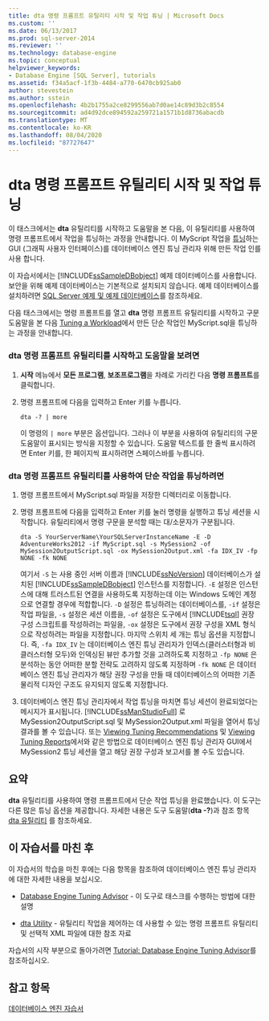 ```yaml
---
title: dta 명령 프롬프트 유틸리티 시작 및 작업 튜닝 | Microsoft Docs
ms.custom: ''
ms.date: 06/13/2017
ms.prod: sql-server-2014
ms.reviewer: ''
ms.technology: database-engine
ms.topic: conceptual
helpviewer_keywords:
- Database Engine [SQL Server], tutorials
ms.assetid: f34a5acf-1f3b-4484-a770-6470cb925ab0
author: stevestein
ms.author: sstein
ms.openlocfilehash: 4b2b1755a2ce8299556ab7d0ae14c89d3b2c8554
ms.sourcegitcommit: ad4d92dce894592a259721a1571b1d8736abacdb
ms.translationtype: MT
ms.contentlocale: ko-KR
ms.lasthandoff: 08/04/2020
ms.locfileid: "87727647"
---
```

# <a name="starting-the-dta-command-prompt-utility-and-tuning-a-workload"></a>dta 명령 프롬프트 유틸리티 시작 및 작업 튜닝
   이 태스크에서는 **dta** 유틸리티를 시작하고 도움말을 본 다음, 이 유틸리티를 사용하여 명령 프롬프트에서 작업을 튜닝하는 과정을 안내합니다. 이 MyScript 작업을 [튜닝](lesson-1-1-tuning-a-workload.md)하는 GUI (그래픽 사용자 인터페이스)를 데이터베이스 엔진 튜닝 관리자 위해 만든 작업 인를 사용 합니다.  
  
 이 자습서에서는 [!INCLUDE[ssSampleDBobject](../../includes/sssampledbobject-md.md)] 예제 데이터베이스를 사용합니다. 보안을 위해 예제 데이터베이스는 기본적으로 설치되지 않습니다. 예제 데이터베이스를 설치하려면 [SQL Server 예제 및 예제 데이터베이스](http://sqlserversamples.codeplex.com)를 참조하세요.  
  
 다음 태스크에서는 명령 프롬프트를 열고 **dta** 명령 프롬프트 유틸리티를 시작하고 구문 도움말을 본 다음 [Tuning a Workload](lesson-1-1-tuning-a-workload.md)에서 만든 단순 작업인 MyScript.sql을 튜닝하는 과정을 안내합니다.  
  
### <a name="to-start-the-dta-command-prompt-utility-and-view-help"></a>dta 명령 프롬프트 유틸리티를 시작하고 도움말을 보려면  
  
1.  **시작** 메뉴에서 **모든 프로그램**, **보조프로그램**을 차례로 가리킨 다음 **명령 프롬프트**를 클릭합니다.  
  
2.  명령 프롬프트에 다음을 입력하고 Enter 키를 누릅니다.  
  
    ```  
    dta -? | more  
    ```  
  
     이 명령의 `| more` 부분은 옵션입니다. 그러나 이 부분을 사용하여 유틸리티의 구문 도움말이 표시되는 방식을 지정할 수 있습니다. 도움말 텍스트를 한 줄씩 표시하려면 Enter 키를, 한 페이지씩 표시하려면 스페이스바를 누릅니다.  
  
### <a name="to-tune-a-simple-workload-by-using-the-dta-command-prompt-utility"></a>dta 명령 프롬프트 유틸리티를 사용하여 단순 작업을 튜닝하려면  
  
1.  명령 프롬프트에서 MyScript.sql 파일을 저장한 디렉터리로 이동합니다.  
  
2.  명령 프롬프트에 다음을 입력하고 Enter 키를 눌러 명령을 실행하고 튜닝 세션을 시작합니다. 유틸리티에서 명령 구문을 분석할 때는 대/소문자가 구분됩니다.  
  
    ```  
    dta -S YourServerName\YourSQLServerInstanceName -E -D AdventureWorks2012 -if MyScript.sql -s MySession2 -of MySession2OutputScript.sql -ox MySession2Output.xml -fa IDX_IV -fp NONE -fk NONE  
    ```  
  
     여기서 `-S` 는 사용 중인 서버 이름과 [!INCLUDE[ssNoVersion](../../includes/ssnoversion-md.md)] 데이터베이스가 설치된 [!INCLUDE[ssSampleDBobject](../../includes/sssampledbobject-md.md)] 인스턴스를 지정합니다. `-E` 설정은 인스턴스에 대해 트러스트된 연결을 사용하도록 지정하는데 이는 Windows 도메인 계정으로 연결할 경우에 적합합니다. `-D` 설정은 튜닝하려는 데이터베이스를, `-if` 설정은 작업 파일을, `-s` 설정은 세션 이름을, `-of` 설정은 도구에서 [!INCLUDE[tsql](../../includes/tsql-md.md)] 권장 구성 스크립트를 작성하려는 파일을, `-ox` 설정은 도구에서 권장 구성을 XML 형식으로 작성하려는 파일을 지정합니다. 마지막 스위치 세 개는 튜닝 옵션을 지정합니다. 즉, `-fa IDX_IV` 는 데이터베이스 엔진 튜닝 관리자가 인덱스(클러스터형과 비클러스터형 모두)와 인덱싱된 뷰만 추가할 것을 고려하도록 지정하고 `-fp NONE` 은 분석하는 동안 어떠한 분할 전략도 고려하지 않도록 지정하며 `-fk NONE` 은 데이터베이스 엔진 튜닝 관리자가 해당 권장 구성을 만들 때 데이터베이스의 어떠한 기존 물리적 디자인 구조도 유지되지 않도록 지정합니다.  
  
3.  데이터베이스 엔진 튜닝 관리자에서 작업 튜닝을 마치면 튜닝 세션이 완료되었다는 메시지가 표시됩니다. [!INCLUDE[ssManStudioFull](../../includes/ssmanstudiofull-md.md)] 로 MySession2OutputScript.sql 및 MySession2Output.xml 파일을 열어서 튜닝 결과를 볼 수 있습니다. 또는 [Viewing Tuning Recommendations](lesson-1-2-viewing-tuning-recommendations.md) 및 [Viewing Tuning Reports](lesson-1-3-viewing-tuning-reports.md)에서와 같은 방법으로 데이터베이스 엔진 튜닝 관리자 GUI에서 MySession2 튜닝 세션을 열고 해당 권장 구성과 보고서를 볼 수도 있습니다.  
  
## <a name="summary"></a>요약  
 **dta** 유틸리티를 사용하여 명령 프롬프트에서 단순 작업 튜닝을 완료했습니다. 이 도구는 다른 많은 튜닝 옵션을 제공합니다. 자세한 내용은 도구 도움말(**dta -?**)과 참조 항목 [dta 유틸리티](dta-utility.md) 를 참조하세요.  
  
## <a name="after-you-finish-this-tutorial"></a>이 자습서를 마친 후  
 이 자습서의 학습을 마친 후에는 다음 항목을 참조하여 데이터베이스 엔진 튜닝 관리자에 대한 자세한 내용을 보십시오.  
  
-   [Database Engine Tuning Advisor](../../relational-databases/performance/database-engine-tuning-advisor.md) - 이 도구로 태스크를 수행하는 방법에 대한 설명  
  
-   [dta Utility](dta-utility.md) - 유틸리티 작업을 제어하는 데 사용할 수 있는 명령 프롬프트 유틸리티 및 선택적 XML 파일에 대한 참조 자료  
  
 자습서의 시작 부분으로 돌아가려면 [Tutorial: Database Engine Tuning Advisor](tutorial-database-engine-tuning-advisor.md)를 참조하십시오.  
  
## <a name="see-also"></a>참고 항목  
 [데이터베이스 엔진 자습서](../../relational-databases/database-engine-tutorials.md)  
  
  
